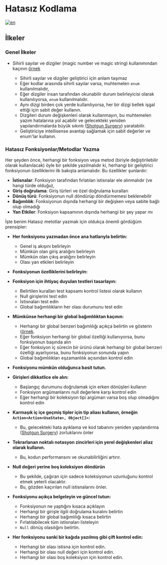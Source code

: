 # Hatasız Kodlama
[![en](https://img.shields.io/badge/lang-en-red.svg)](https://github.com/kzlsahin/SD-CommonSense/blob/main/BUG-FREE-CODDING.md)

## İlkeler

### Genel İlkeler

- Sihirli sayılar ve dizgiler (magic number ve magic string) kullanımından kaçının [örnek](https://github.com/kzlsahin/SD-CommonSense/blob/main/BUG-FREE-CODDING.md#1-avoid-megic-literals)
  
  - Sihirli sayılar ve dizgiler geliştirici için anlam taşımaz
  - Eğer kodlar arasında sihirli sayılar varsa, muhtemelen `enum` kullanılmalıdır,
  - Eğer dizgiler insan tarafından okunabilir durum belirleyicisi olarak kullanılıyorsa, `enum` kullanılmalıdır.
  - Aynı dizgi birden çok yerde kullanılıyorsa, her bir dizgi bellek işgal ettiği için sabit değer kullanın.
  - Dizgileri durum değişkenleri olarak kullanmayın, bu muhtemelen yazım hatalarına yol açabilir ve gelecekteki yeniden yapılandırmalarda büyük sıkıntı ([Shotgun Surgery](https://refactoring.guru/smells/shotgun-surgery))  yaratabilir.
  - Geliştiriciye intellisense avantajı sağlamak için sabit değerler ve enum'lar kullanın.

### Hatasız Fonksiyonlar/Metodlar Yazma 

Her şeyden önce, herhangi bir fonksiyon veya metod (biriyle değiştirilebilir olarak kullanılacak) öyle bir şekilde yazılmalıdır ki, herhangi bir geliştirici fonksiyonun özelliklerini ilk bakışta anlamalıdır. Bu özellikler şunlardır:
- **İstisnalar**: Fonksiyon tarafından fırlatılan istisnalar ele alınmalıdır (ve hangi türde olduğu),
- **Giriş doğrulama**: Giriş türleri ve özel doğrulama kuralları
- **Dönüş türü**: Fonksiyonun null döndürüp döndürmemesi beklenebilir
- **Bağımlılık**: Fonksiyonun dışında herhangi bir değişken veya sabite bağlı olup olmadığı
- **Yan Etkiler**: Fonksiyon kapsamının dışında herhangi bir şey yapar mı

İşte benim Hatasız metotlar yazmak için oldukça önemli gördüğüm prensipler:

- **Her fonksiyonu yazmadan önce ana hatlarıyla belirtin:**

  - Genel iş akışını belirleyin
  - Mümkün olan giriş aralığını belirleyin
  - Mümkün olan çıkış aralığını belirleyin
  - Olası yan etkileri belirleyin

- **Fonksiyonun özelliklerini belirleyin:**

- **Fonksiyon için ihtiyaç duyulan testleri tasarlayın:**
  
  - Belirtilen kuralları test kapsamı kontrol listesi olarak kullanın
  - Null girişlerini test edin
  - İstisnaları test edin
  - Global bağımlılıkların her olası durumunu test edin
  
- **Mümkünse herhangi bir global bağımlılıktan kaçının:**
  
  - Herhangi bir global benzeri bağımlılığı açıkça belirtin ve gösterin ([örnek](https://github.com/kzlsahin/SD-CommonSense/blob/main/BUG-FREE-CODDING.md#document-side-effects).
  - Eğer fonksiyon herhangi bir global özelliği kullanıyorsa, bunu fonksiyonun başında alın
  - Eğer fonksiyon iç sürecin bir ürünü olarak herhangi bir global benzeri özelliği ayarlıyorsa, bunu fonksiyonun sonunda yapın
  - Global bağımlılıkları eşzamanlılık açısından kontrol edin
    
- **Fonksiyonu mümkün olduğunca basit tutun.**
  
- **Girişleri dikkatlice ele alın:**
  
  - Başlangıç durumunu doğrulamak için erken dönüşleri kullanın
  - Fonksiyon argümanlarını null değerlere karşı kontrol edin
  - Eğer herhangi bir koleksiyon tipi argüman varsa boş olup olmadığını kontrol edin
  
- **Karmaşık iç içe geçmiş tipler için tip aliası kullanın, örneğin `Action<Action<UseState>, Object[]>`:**
  
  - Bu, gelecekteki hata ayıklama ve kod tabanını yeniden yapılandırma ([Shotgun Surgery](https://refactoring.guru/smells/shotgun-surgery)) zorluklarını önler

- **Tekrarlanan noktalı notasyon zincirleri için yerel değişkenleri aliaz olarak kullanın.**

  - Bu, kodun performansını ve okunabilirliğini artırır.
 
- **Null değeri yerine boş koleksiyon döndürün**
  
  - Bu şekilde, çağıran için sadece koleksiyonun uzunluğunu kontrol etmek yeterli olacaktır.
  - Bu, gözden kaçırılan null istisnalarını önler.

- **Fonksiyonu açıkça belgeleyin ve güncel tutun:**
  
  - Fonksiyonun ne yaptığını kısaca açıklayın
  - Herhangi bir girişle ilgili doğrulama kuralını belirtin
  - Herhangi bir global bağımlılığı kısaca belirtin
  - Fırlatılabilecek tüm istisnaları listeleyin
  - `Null` dönüş olasılığını belirtin.
    
- **Her fonksiyonu sanki bir kağıda yazılmış gibi çift kontrol edin:**
  
  - Herhangi bir olası istisna için kontrol edin.
  - Herhangi bir olası null değeri için kontrol edin.
  - Herhangi bir olası boş koleksiyon için kontrol edin.

